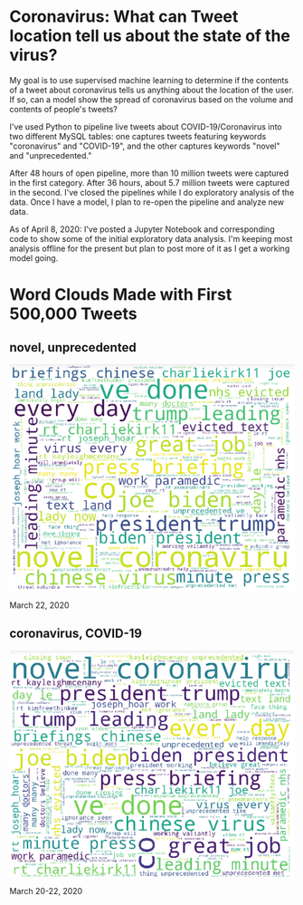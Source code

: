 # Coronavirus: What can Tweet location tell us about the state of the virus?
My goal is to use supervised machine learning to determine if the contents of a tweet about coronavirus tells us anything about the location of the user. If so, can a model show the spread of coronavirus based on the volume and contents of people's tweets?

I've used Python to pipeline live tweets about COVID-19/Coronavirus into two different MySQL tables: one captures tweets featuring keywords "coronavirus" and "COVID-19", and the other captures keywords "novel" and "unprecedented."

After 48 hours of open pipeline, more than 10 million tweets were captured in the first category. After 36 hours, about 5.7 million tweets were captured in the second. I've closed the pipelines while I do exploratory analysis of the data. Once I have a model, I plan to re-open the pipeline and analyze new data.

As of April 8, 2020: I've posted a Jupyter Notebook and corresponding code to show some of the initial exploratory data analysis. I'm keeping most analysis offline for the present but plan to post more of it as I get a working model going.

# Word Clouds Made with First 500,000 Tweets

## novel, unprecedented

![wordcloud](images/novel_unprecedented.png)

March 22, 2020

## coronavirus, COVID-19

![wordcloud](images/coronavirus.png)

March 20-22, 2020
